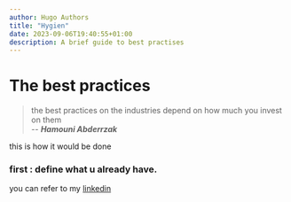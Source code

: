 ```yaml
---
author: Hugo Authors
title: "Hygien"
date: 2023-09-06T19:40:55+01:00
description: A brief guide to best practises
---
```

# The best practices
> the best practices on the industries depend on how much you invest on them<br>
> -- <cite> **Hamouni Abderrzak** <cite>

this is how it would be done 
### first : define what u already have.
you can refer to my [linkedin](https://dz.linkedin.com/in/hamouni-abderrezak)
